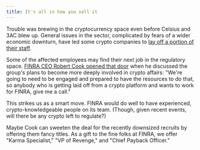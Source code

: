 ```yaml
---
title: It's all in how you sell it
---
```

Trouble was brewing in the cryptocurrency space even before Celsius and 3AC blew up. General issues in the sector, complicated by fears of a wider economic downturn, have led some crypto companies to [lay off a portion of their staff](https://www.theblock.co/post/152059/crypto-firms-have-laid-off-more-than-1500-people-in-the-last-two-months-as-downturn-fears-persist).  

Some of the affected employees may find their next job in the regulatory space.  [FINRA CEO Robert Cook opened that door](https://www.reuters.com/markets/us/wall-st-watchdog-finra-bulk-up-crypto-capabilities-ceo-says-2022-06-14/) when he discussed the group's plans to become more deeply involved in crypto affairs: "We're going to need to be engaged and prepared to have the resources to do that, so anybody who is getting laid off from a crypto platform and wants to work for FINRA, give me a call."

This strikes us as a smart move. FINRA would do well to have experienced, crypto-knowledgeable people on its team.  (Though, given recent events, will there be any crypto left to regulate?)   

Maybe Cook can sweeten the deal for the recently downsized recruits by offering them fancy titles.  As a gift to the fine folks at FINRA, we offer "Karma Specialist," "VP of Revenge," and "Chief Payback Officer."
